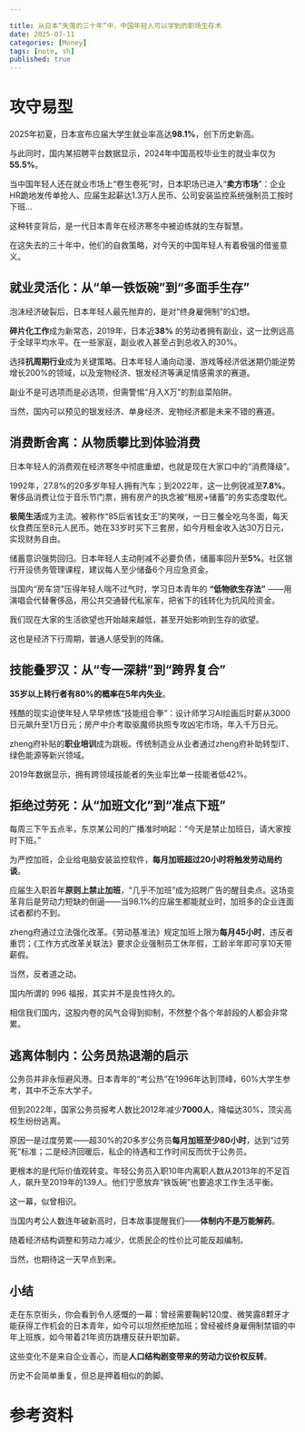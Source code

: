 ```yaml
---

title: 从日本“失落的三十年”中，中国年轻人可以学到的职场生存术
date: 2025-07-11
categories: [Money]
tags: [note, sh]
published: true
---
```



# 攻守易型

2025年初夏，日本宣布应届大学生就业率高达**98.1%**，创下历史新高。

与此同时，国内某招聘平台数据显示，2024年中国高校毕业生的就业率仅为**55.5%**。

当中国年轻人还在就业市场上“卷生卷死”时，日本职场已进入“**卖方市场**”：企业HR跪地发传单抢人、应届生起薪达1.3万人民币、公司安装监控系统强制员工按时下班...

这种转变背后，是一代日本青年在经济寒冬中被迫练就的生存智慧。

在这失去的三十年中，他们的自救策略，对今天的中国年轻人有着极强的借鉴意义。

## 就业灵活化：从“单一铁饭碗”到“多面手生存”

泡沫经济破裂后，日本年轻人最先抛弃的，是对“终身雇佣制”的幻想。

**碎片化工作**成为新常态，2019年，日本近**38%** 的劳动者拥有副业，这一比例远高于全球平均水平。在一些家庭，副业收入甚至占到总收入的30%。

选择**抗周期行业**成为关键策略。日本年轻人涌向动漫、游戏等经济低迷期仍能逆势增长200%的领域，以及宠物经济、银发经济等满足情感需求的赛道。

副业不是可选项而是必选项，但需警惕“月入X万”的割韭菜陷阱。

当然，国内可以预见的银发经济、单身经济、宠物经济都是未来不错的赛道。

## 消费断舍离：从物质攀比到体验消费

日本年轻人的消费观在经济寒冬中彻底重塑，也就是现在大家口中的“消费降级”。

1992年，27.8%的20多岁年轻人拥有汽车；到2022年，这一比例锐减至**7.8%**。奢侈品消费让位于音乐节门票，拥有房产的执念被“租房+储蓄”的务实态度取代。

**极简生活**成为主流。被称作“85后省钱女王”的笑咲，一日三餐全吃乌冬面，每天伙食费压至8元人民币。她在33岁时买下三套房，如今月租金收入达30万日元，实现财务自由。

储蓄意识强势回归。日本年轻人主动削减不必要负债，储蓄率回升至**5%**。社区银行开设债务管理课程，建议每人至少储备6个月应急资金。

当国内“房车贷”压得年轻人喘不过气时，学习日本青年的 **“低物欲生存法”** ——用演唱会代替奢侈品，用公共交通替代私家车，把省下的钱转化为抗风险资金。

我们现在大家的生活欲望也开始越来越低，甚至开始影响到生存的欲望。

这也是经济下行周期，普通人感受到的阵痛。

## 技能叠罗汉：从“专一深耕”到“跨界复合”

**35岁以上转行者有80%的概率在5年内失业**。

残酷的现实迫使年轻人早早修炼“技能组合拳”：设计师学习AI绘画后时薪从3000日元飙升至1万日元；房产中介考取驱魔师执照专攻凶宅市场，年入千万日元。

zheng府补贴的**职业培训**成为跳板。传统制造业从业者通过zheng府补助转型IT、绿色能源等新兴领域。

2019年数据显示，拥有跨领域技能者的失业率比单一技能者低42%。

## 拒绝过劳死：从“加班文化”到“准点下班”

每周三下午五点半，东京某公司的广播准时响起：“今天是禁止加班日，请大家按时下班。”

为严控加班，企业给电脑安装监控软件，**每月加班超过20小时将触发劳动局约谈**。

应届生入职首年**原则上禁止加班**，“几乎不加班”成为招聘广告的醒目卖点。这场变革背后是劳动力短缺的倒逼——当98.1%的应届生都能就业时，加班多的企业连面试者都约不到。

zheng府通过立法强化改革。《劳动基准法》规定加班上限为**每月45小时**，违反者重罚；《工作方式改革关联法》要求企业强制员工休年假，工龄半年即可享10天带薪假。

当然，反者道之动。

国内所谓的 996 福报，其实并不是良性持久的。

相信我们国内，这股内卷的风气会得到抑制，不然整个各个年龄段的人都会非常累。

## 逃离体制内：公务员热退潮的启示

公务员并非永恒避风港。日本青年的“考公热”在1996年达到顶峰，60%大学生参考，其中不乏东大学子。

但到2022年，国家公务员报考人数比2012年减少**7000人**，降幅达30%，顶尖高校生纷纷逃离。

原因一是过度劳累——超30%的20多岁公务员**每月加班至少80小时**，达到“过劳死”标准；二是经济回暖后，私企的待遇和工作时间反而优于公务员。

更根本的是代际价值观转变。年轻公务员入职10年内离职人数从2013年的不足百人，飙升至2019年的139人。他们宁愿放弃“铁饭碗”也要追求工作生活平衡。

这一幕，似曾相识。

当国内考公人数连年破新高时，日本故事提醒我们——**体制内不是万能解药**。

随着经济结构调整和劳动力减少，优质民企的性价比可能反超编制。

当然，也期待这一天早点到来。

## 小结

走在东京街头，你会看到令人感慨的一幕：曾经需要鞠躬120度、微笑露8颗牙才能获得工作机会的日本青年，如今可以坦然拒绝加班；曾经被终身雇佣制禁锢的中年上班族，如今带着21年资历跳槽反获升职加薪。

这些变化不是来自企业善心，而是**人口结构剧变带来的劳动力议价权反转**。

历史不会简单重复，但总是押着相似的韵脚。

# 参考资料

